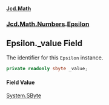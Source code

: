 #### [Jcd.Math](index.md 'index')
### [Jcd.Math.Numbers](Jcd.Math.Numbers.md 'Jcd.Math.Numbers').[Epsilon](Jcd.Math.Numbers.Epsilon.md 'Jcd.Math.Numbers.Epsilon')

## Epsilon._value Field

The identifier for this `Epsilon` instance.

```csharp
private readonly sbyte _value;
```

#### Field Value
[System.SByte](https://docs.microsoft.com/en-us/dotnet/api/System.SByte 'System.SByte')